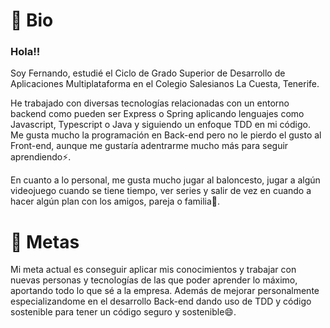 # 👤 Bio

### Hola!!

Soy Fernando, estudié el Ciclo de Grado Superior de Desarrollo de Aplicaciones Multiplataforma en el Colegio Salesianos La Cuesta, Tenerife.

He trabajado con diversas tecnologías relacionadas con un entorno backend como pueden ser Express o Spring aplicando lenguajes como Javascript, Typescript o Java y siguiendo un enfoque TDD en mi código. Me gusta mucho la programación en Back-end pero no le pierdo el gusto al Front-end, aunque me gustaría adentrarme mucho más para seguir aprendiendo⚡.

En cuanto a lo personal, me gusta mucho jugar al baloncesto, jugar a algún videojuego cuando se tiene tiempo, ver series y salir de vez en cuando a hacer algún plan con los amigos, pareja o familia👯.

# 🎯 Metas

Mi meta actual es conseguir aplicar mis conocimientos y trabajar con nuevas personas y tecnologías de las que poder aprender lo máximo, aportando todo lo que sé a la empresa. Además de mejorar personalmente especializandome en el desarrollo Back-end dando uso de TDD y código sostenible para tener un código seguro y sostenible😄.
